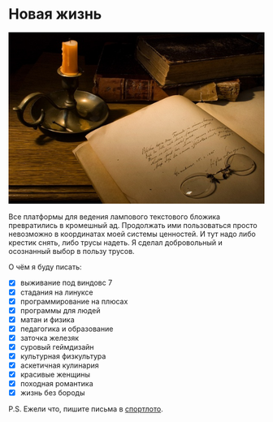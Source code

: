 # Новая жизнь

![Screenshot](https://github.com/apscrap/data-01/blob/main/common/pic/abyss_logo.jpg)

Все платформы для ведения лампового текстового бложика превратились в кромешный ад. Продолжать ими пользоваться просто невозможно в координатах моей системы ценностей. И тут надо либо крестик снять, либо трусы надеть. Я сделал добровольный и осознанный выбор в пользу трусов.

О чём я буду писать:
- [x] выживание под виндовс 7
- [x] стадания на линуксе
- [x] программирование на плюсах
- [x] программы для людей
- [x] матан и физика
- [x] педагогика и образование
- [x] заточка железяк
- [x] суровый геймдизайн
- [x] культурная физкультура
- [x] аскетичная кулинария
- [x] красивые женщины
- [x] походная романтика
- [x] жизнь без бороды

P.S. Ежели что, пишите письма в [спортлото](https://github.com/apscrap/data-01/blob/main/2025-06-06-new-life/pic/mail.png).
